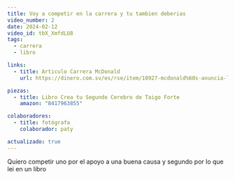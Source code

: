 ```yaml
---
title: Voy a competir en la carrera y tu tambien deberias
video_number: 2
date: 2024-02-12
video_id: tbX_XmfdLU8
tags:
  - carrera
  - libro

links: 
  - title: Articulo Carrera McDonald
    url: https://dinero.com.sv/es/rse/item/10927-mcdonald%60s-anuncia-la-segunda-edicion-de-su-carrera-familiar-en-el-salvador.html

piezas:
  - title: Libro Crea tu Segundo Cerebro de Taigo Forte
    amazon: "8417963855" 

colaboradores:
  - title: fotógrafa
    colaborador: paty

actualizado: true
---
```


Quiero competir uno por el apoyo a una buena causa y segundo por lo que lei en un libro
